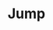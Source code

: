 ---
title: "Jump"
permalink: /spells/jump/
tags:
  - Spell
available_for:
  - Druid
  - Ranger
  - Sorcerer
  - Wizard
level: "1st Level"
school: "Transmutation"
range: "Touch"
comp:
  - V
  - S
  - M
material: "a grasshopper's hind leg."
duration: "1 minute"
description: |
  You touch a creature. The creature's jump distance is tripled until the spell ends.
excerpt: "You touch a creature."
source: "Basic Rules"
---